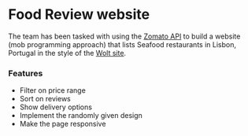# Food Review website

The team has been tasked with using the [Zomato API](https://developers.zomato.com/) to build a website (mob programming approach) that lists Seafood restaurants in Lisbon, Portugal in the style of the [Wolt site](https://wolt.com/sv).


### Features

* Filter on price range
* Sort on reviews
* Show delivery options
* Implement the randomly given design
* Make the page responsive
